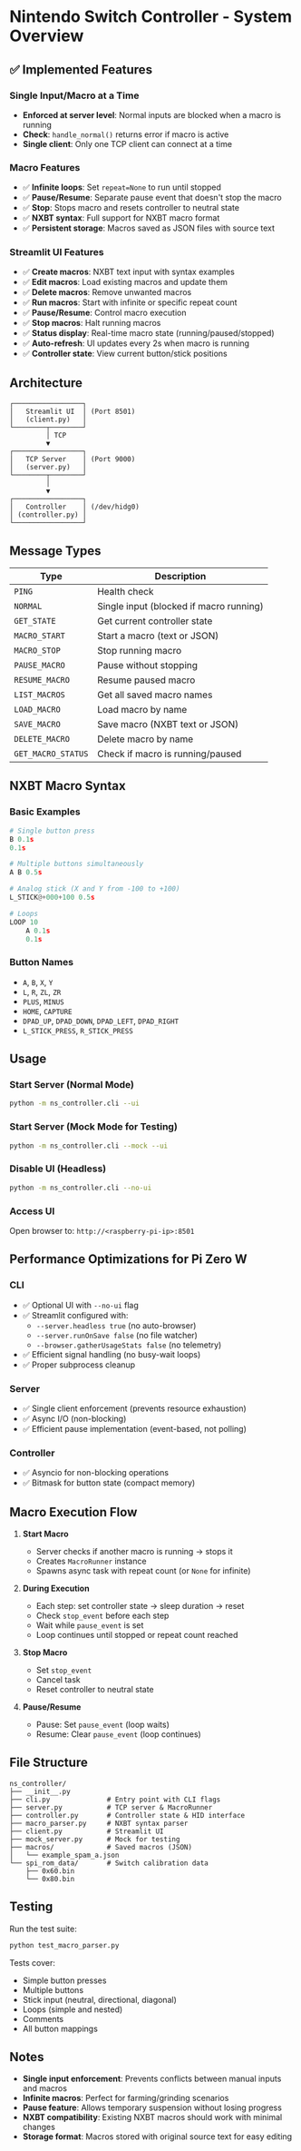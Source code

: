 # Nintendo Switch Controller - System Overview

## ✅ Implemented Features

### Single Input/Macro at a Time
- **Enforced at server level**: Normal inputs are blocked when a macro is running
- **Check**: `handle_normal()` returns error if macro is active
- **Single client**: Only one TCP client can connect at a time

### Macro Features
- ✅ **Infinite loops**: Set `repeat=None` to run until stopped
- ✅ **Pause/Resume**: Separate pause event that doesn't stop the macro
- ✅ **Stop**: Stops macro and resets controller to neutral state
- ✅ **NXBT syntax**: Full support for NXBT macro format
- ✅ **Persistent storage**: Macros saved as JSON files with source text

### Streamlit UI Features
- ✅ **Create macros**: NXBT text input with syntax examples
- ✅ **Edit macros**: Load existing macros and update them
- ✅ **Delete macros**: Remove unwanted macros
- ✅ **Run macros**: Start with infinite or specific repeat count
- ✅ **Pause/Resume**: Control macro execution
- ✅ **Stop macros**: Halt running macros
- ✅ **Status display**: Real-time macro state (running/paused/stopped)
- ✅ **Auto-refresh**: UI updates every 2s when macro is running
- ✅ **Controller state**: View current button/stick positions

## Architecture

```
┌─────────────────┐
│   Streamlit UI  │ (Port 8501)
│   (client.py)   │
└────────┬────────┘
         │ TCP
         ▼
┌─────────────────┐
│   TCP Server    │ (Port 9000)
│   (server.py)   │
└────────┬────────┘
         │
         ▼
┌─────────────────┐
│   Controller    │ (/dev/hidg0)
│ (controller.py) │
└─────────────────┘
```

## Message Types

| Type | Description |
|------|-------------|
| `PING` | Health check |
| `NORMAL` | Single input (blocked if macro running) |
| `GET_STATE` | Get current controller state |
| `MACRO_START` | Start a macro (text or JSON) |
| `MACRO_STOP` | Stop running macro |
| `PAUSE_MACRO` | Pause without stopping |
| `RESUME_MACRO` | Resume paused macro |
| `LIST_MACROS` | Get all saved macro names |
| `LOAD_MACRO` | Load macro by name |
| `SAVE_MACRO` | Save macro (NXBT text or JSON) |
| `DELETE_MACRO` | Delete macro by name |
| `GET_MACRO_STATUS` | Check if macro is running/paused |

## NXBT Macro Syntax

### Basic Examples

```python
# Single button press
B 0.1s
0.1s

# Multiple buttons simultaneously
A B 0.5s

# Analog stick (X and Y from -100 to +100)
L_STICK@+000+100 0.5s

# Loops
LOOP 10
    A 0.1s
    0.1s
```

### Button Names
- `A`, `B`, `X`, `Y`
- `L`, `R`, `ZL`, `ZR`
- `PLUS`, `MINUS`
- `HOME`, `CAPTURE`
- `DPAD_UP`, `DPAD_DOWN`, `DPAD_LEFT`, `DPAD_RIGHT`
- `L_STICK_PRESS`, `R_STICK_PRESS`

## Usage

### Start Server (Normal Mode)
```bash
python -m ns_controller.cli --ui
```

### Start Server (Mock Mode for Testing)
```bash
python -m ns_controller.cli --mock --ui
```

### Disable UI (Headless)
```bash
python -m ns_controller.cli --no-ui
```

### Access UI
Open browser to: `http://<raspberry-pi-ip>:8501`

## Performance Optimizations for Pi Zero W

### CLI
- ✅ Optional UI with `--no-ui` flag
- ✅ Streamlit configured with:
  - `--server.headless true` (no auto-browser)
  - `--server.runOnSave false` (no file watcher)
  - `--browser.gatherUsageStats false` (no telemetry)
- ✅ Efficient signal handling (no busy-wait loops)
- ✅ Proper subprocess cleanup

### Server
- ✅ Single client enforcement (prevents resource exhaustion)
- ✅ Async I/O (non-blocking)
- ✅ Efficient pause implementation (event-based, not polling)

### Controller
- ✅ Asyncio for non-blocking operations
- ✅ Bitmask for button state (compact memory)

## Macro Execution Flow

1. **Start Macro**
   - Server checks if another macro is running → stops it
   - Creates `MacroRunner` instance
   - Spawns async task with repeat count (or `None` for infinite)

2. **During Execution**
   - Each step: set controller state → sleep duration → reset
   - Check `stop_event` before each step
   - Wait while `pause_event` is set
   - Loop continues until stopped or repeat count reached

3. **Stop Macro**
   - Set `stop_event`
   - Cancel task
   - Reset controller to neutral state

4. **Pause/Resume**
   - Pause: Set `pause_event` (loop waits)
   - Resume: Clear `pause_event` (loop continues)

## File Structure

```
ns_controller/
├── __init__.py
├── cli.py              # Entry point with CLI flags
├── server.py           # TCP server & MacroRunner
├── controller.py       # Controller state & HID interface
├── macro_parser.py     # NXBT syntax parser
├── client.py           # Streamlit UI
├── mock_server.py      # Mock for testing
├── macros/             # Saved macros (JSON)
│   └── example_spam_a.json
└── spi_rom_data/       # Switch calibration data
    ├── 0x60.bin
    └── 0x80.bin
```

## Testing

Run the test suite:
```bash
python test_macro_parser.py
```

Tests cover:
- Simple button presses
- Multiple buttons
- Stick input (neutral, directional, diagonal)
- Loops (simple and nested)
- Comments
- All button mappings

## Notes

- **Single input enforcement**: Prevents conflicts between manual inputs and macros
- **Infinite macros**: Perfect for farming/grinding scenarios
- **Pause feature**: Allows temporary suspension without losing progress
- **NXBT compatibility**: Existing NXBT macros should work with minimal changes
- **Storage format**: Macros stored with original source text for easy editing

